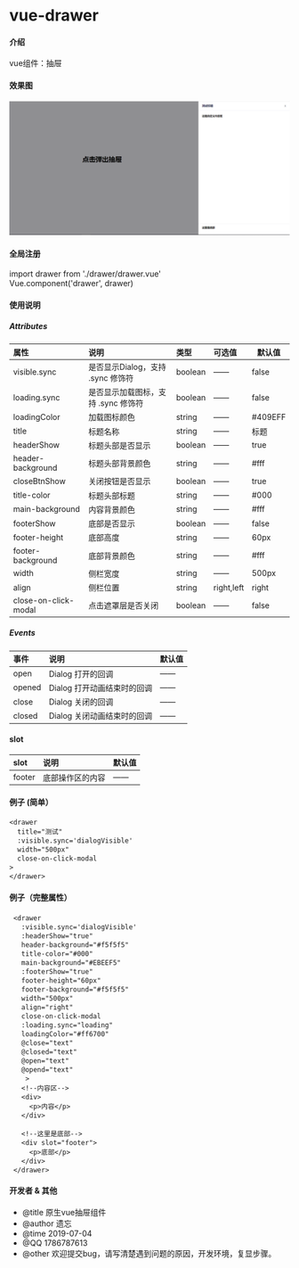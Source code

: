 # vue-drawer

#### 介绍
vue组件：抽屉

#### 效果图
![blockchain](effect.PNG "效果图")

#### 全局注册

import drawer from './drawer/drawer.vue'  
Vue.component('drawer', drawer)

#### 使用说明
##### Attributes
|属性|说明|类型|可选值|默认值|
|:----    |:---|:-----|:----- |-----   |
|     visible.sync        |    是否显示Dialog，支持 .sync 修饰符   |      boolean     |             ——             |       false|
|     loading.sync        |    是否显示加载图标，支持 .sync 修饰符   |      boolean     |             ——             |       false|
|     loadingColor        |    加载图标颜色                       |      string     |             ——             |       #409EFF|
|      title              |           标题名称                |           string |                 ——          |            标题|
|      headerShow         |       标题头部是否显示                |       boolean    |               ——           |         true|
|   header-background     |       标题头部背景颜色                |       string     |               ——           |          #fff|
|     closeBtnShow        |        关闭按钮是否显示               |        boolean   |                 ——         |         true|
|     title-color         |        标题头部标题                 |         string   |                ——          |            #000|
|   main-background       |        内容背景颜色                 |         string   |                ——          |           #fff|
|   footerShow            |        底部是否显示                 |         boolean  |                 ——         |            false|
|   footer-height         |          底部高度                 |           string |                  ——        |              60px|
|   footer-background     |       底部背景颜色                  |         string   |                 ——         |             #fff|
|       width             |          侧栏宽度                 |           string |                  ——        |             500px|
|       align             |         侧栏位置                  |          string  |               right,left   |            right|
|   close-on-click-modal  |     点击遮罩层是否关闭                 |       boolean    |              ——            |         false|

##### Events
|事件|说明|默认值|
|:---- |:---|-----   |
|   open     |  Dialog 打开的回调 | ——  |  
|   opened   |  Dialog 打开动画结束时的回调 | ——  |  
|   close    |  Dialog 关闭的回调 | ——   |  
|   closed   |  Dialog 关闭动画结束时的回调 | ——  |  
#### slot
|slot|说明|默认值|
|:---- |:---|-----   |
| footer   |  底部操作区的内容| ——  | 

#### 例子 (简单）
````
<drawer
  title="测试"
  :visible.sync='dialogVisible'
  width="500px"
  close-on-click-modal
>
</drawer>
````
#### 例子（完整属性）
````
 <drawer
   :visible.sync='dialogVisible'
   :headerShow="true"
   header-background="#f5f5f5"
   title-color="#000"
   main-background="#EBEEF5"
   :footerShow="true"
   footer-height="60px"
   footer-background="#f5f5f5"
   width="500px"
   align="right"
   close-on-click-modal
   :loading.sync="loading"
   loadingColor="#ff6700"
   @close="text"
   @closed="text"
   @open="text"
   @opend="text"
    >
   <!--内容区-->
   <div>
     <p>内容</p>
   </div>

   <!--这里是底部-->
   <div slot="footer">
     <p>底部</p>
   </div>
 </drawer>
````
#### 开发者 & 其他

* @title 原生vue抽屉组件
* @author 遗忘
* @time 2019-07-04
* @QQ 1786787613
* @other 欢迎提交bug，请写清楚遇到问题的原因，开发环境，复显步骤。

